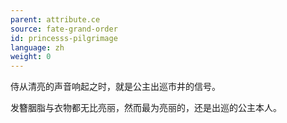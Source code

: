```yaml
---
parent: attribute.ce
source: fate-grand-order
id: princesss-pilgrimage
language: zh
weight: 0
---
```


侍从清亮的声音响起之时，就是公主出巡市井的信号。

发簪胭脂与衣物都无比亮丽，然而最为亮丽的，还是出巡的公主本人。
